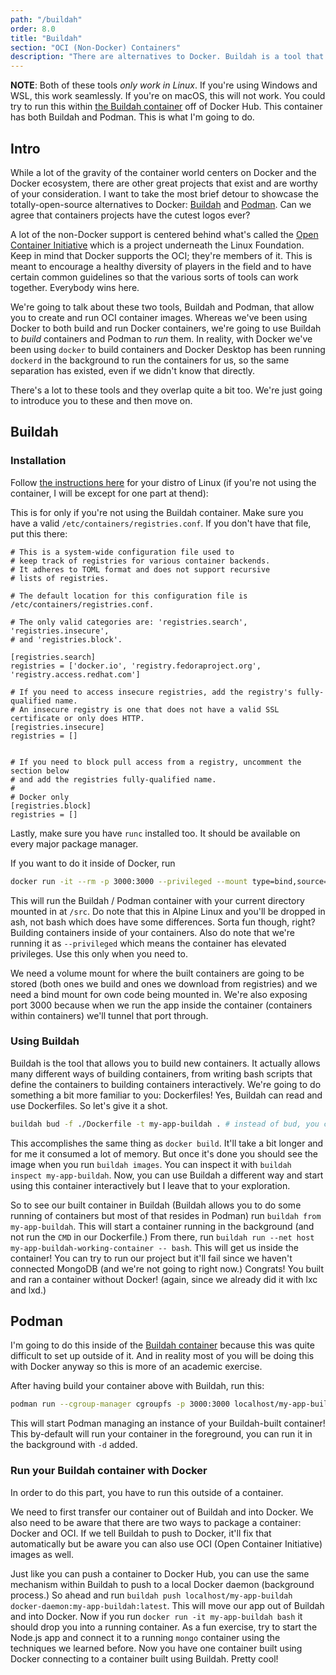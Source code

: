 ```yaml
---
path: "/buildah"
order: 8.0
title: "Buildah"
section: "OCI (Non-Docker) Containers"
description: "There are alternatives to Docker. Buildah is a tool that allows you to build new containers. It actually allows many different ways of building containers, from writing bash scripts that define the containers to building containers interactively. Brian shows how to build a OCI container with a Dockerfile via Buildah."
---
```


**NOTE**: Both of these tools _only work in Linux_. If you're using Windows and WSL, this work seamlessly. If you're on macOS, this will not work. You could try to run this within [the Buildah container][buildah-container] off of Docker Hub. This container has both Buildah and Podman. This is what I'm going to do.

## Intro

While a lot of the gravity of the container world centers on Docker and the Docker ecosystem, there are other great projects that exist and are worthy of your consideration. I want to take the most brief detour to showcase the totally-open-source alternatives to Docker: [Buildah][buildah] and [Podman][podman]. Can we agree that containers projects have the cutest logos ever?

A lot of the non-Docker support is centered behind what's called the [Open Container Initiative][oci] which is a project underneath the Linux Foundation. Keep in mind that Docker supports the OCI; they're members of it. This is meant to encourage a healthy diversity of players in the field and to have certain common guidelines so that the various sorts of tools can work together. Everybody wins here.

We're going to talk about these two tools, Buildah and Podman, that allow you to create and run OCI container images. Whereas we've been using Docker to both build and run Docker containers, we're going to use Buildah to _build_ containers and Podman to _run_ them. In reality, with Docker we've been using `docker` to build containers and Docker Desktop has been running `dockerd` in the background to run the containers for us, so the same separation has existed, even if we didn't know that directly.

There's a lot to these tools and they overlap quite a bit too. We're just going to introduce you to these and then move on.

## Buildah

### Installation

Follow [the instructions here][buildah-install] for your distro of Linux (if you're not using the container, I will be except for one part at thend):

This is for only if you're not using the Buildah container. Make sure you have a valid `/etc/containers/registries.conf`. If you don't have that file, put this there:

```
# This is a system-wide configuration file used to
# keep track of registries for various container backends.
# It adheres to TOML format and does not support recursive
# lists of registries.

# The default location for this configuration file is /etc/containers/registries.conf.

# The only valid categories are: 'registries.search', 'registries.insecure',
# and 'registries.block'.

[registries.search]
registries = ['docker.io', 'registry.fedoraproject.org', 'registry.access.redhat.com']

# If you need to access insecure registries, add the registry's fully-qualified name.
# An insecure registry is one that does not have a valid SSL certificate or only does HTTP.
[registries.insecure]
registries = []


# If you need to block pull access from a registry, uncomment the section below
# and add the registries fully-qualified name.
#
# Docker only
[registries.block]
registries = []
```

Lastly, make sure you have `runc` installed too. It should be available on every major package manager.

If you want to do it inside of Docker, run

```bash
docker run -it --rm -p 3000:3000 --privileged --mount type=bind,source="$(pwd)",target=/src  --mount type="volume",src=podman-data,target=/var/lib/containers tomkukral/buildah bash
```

This will run the Buildah / Podman container with your current directory mounted in at `/src`. Do note that this in Alpine Linux and you'll be dropped in ash, not bash which does have some differences. Sorta fun though, right? Building containers inside of your containers. Also do note that we're running it as `--privileged` which means the container has elevated privileges. Use this only when you need to.

We need a volume mount for where the built containers are going to be stored (both ones we build and ones we download from registries) and we need a bind mount for own code being mounted in. We're also exposing port 3000 because when we run the app inside the container (containers within containers) we'll tunnel that port through.

### Using Buildah

Buildah is the tool that allows you to build new containers. It actually allows many different ways of building containers, from writing bash scripts that define the containers to building containers interactively. We're going to do something a bit more familiar to you: Dockerfiles! Yes, Buildah can read and use Dockerfiles. So let's give it a shot.

```bash
buildah bud -f ./Dockerfile -t my-app-buildah . # instead of bud, you can use build-using-dockerfile
```

This accomplishes the same thing as `docker build`. It'll take a bit longer and for me it consumed a lot of memory. But once it's done you should see the image when you run `buildah images`. You can inspect it with `buildah inspect my-app-buildah`. Now, you can use Buildah a different way and start using this container interactively but I leave that to your exploration.

So to see our built container in Buildah (Buildah allows you to do some running of containers but most of that resides in Podman) run `buildah from my-app-buildah`. This will start a container running in the background (and not run the `CMD` in our Dockerfile.) From there, run `buildah run --net host my-app-buildah-working-container -- bash`. This will get us inside the container! You can try to run our project but it'll fail since we haven't connected MongoDB (and we're not going to right now.) Congrats! You built and ran a container without Docker! (again, since we already did it with lxc and lxd.)

## Podman

I'm going to do this inside of the [Buildah container][buildah-container] because this was quite difficult to set up outside of it. And in reality most of you will be doing this with Docker anyway so this is more of an academic exercise.

After having build your container above with Buildah, run this:

```bash
podman run --cgroup-manager cgroupfs -p 3000:3000 localhost/my-app-buildah
```

This will start Podman managing an instance of your Buildah-built container! This by-default will run your container in the foreground, you can run it in the background with `-d` added.

### Run your Buildah container with Docker

In order to do this part, you have to run this outside of a container.

We need to first transfer our container out of Buildah and into Docker. We also need to be aware that there are two ways to package a container: Docker and OCI. If we tell Buildah to push to Docker, it'll fix that automatically but be aware you can also use OCI (Open Container Initiative) images as well.

Just like you can push a container to Docker Hub, you can use the same mechanism within Buildah to push to a local Docker daemon (background process.) So ahead and run `buildah push localhost/my-app-buildah docker-daemon:my-app-buildah:latest`. This will move our app out of Buildah and into Docker. Now if you run `docker run -it my-app-buildah bash` it should drop you into a running container. As a fun exercise, try to start the Node.js app and connect it to a running `mongo` container using the techniques we learned before. Now you have one container built using Docker connecting to a container built using Buildah. Pretty cool!

[buildah]: https://buildah.io/
[podman]: https://podman.io/
[install-buildah]: https://github.com/containers/buildah/blob/master/install.md
[oci]: https://www.opencontainers.org/
[buildah-container]: https://hub.docker.com/r/tomkukral/buildah
[buildah-install]: https://github.com/containers/buildah/blob/master/install.md
